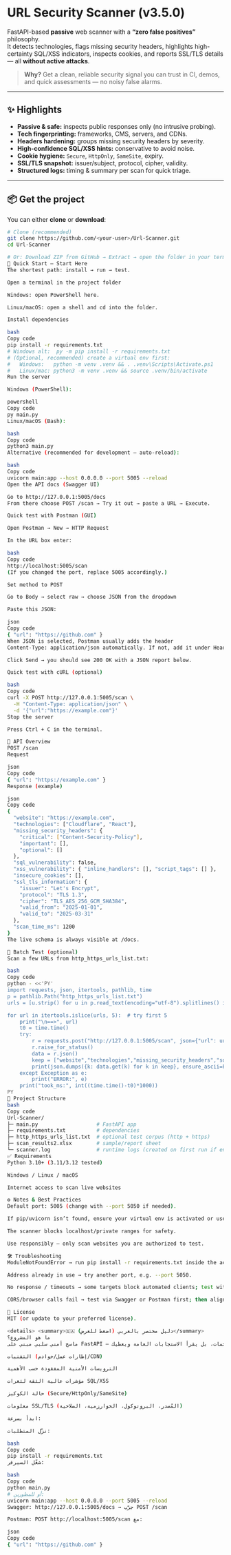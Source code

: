 # URL Security Scanner (v3.5.0)

FastAPI-based **passive** web scanner with a **“zero false positives”** philosophy.  
It detects technologies, flags missing security headers, highlights high-certainty SQL/XSS indicators, inspects cookies, and reports SSL/TLS details — all **without active attacks**.

> **Why?** Get a clean, reliable security signal you can trust in CI, demos, and quick assessments — no noisy false alarms.

---

## ✨ Highlights
- **Passive & safe:** inspects public responses only (no intrusive probing).
- **Tech fingerprinting:** frameworks, CMS, servers, and CDNs.
- **Headers hardening:** groups missing security headers by severity.
- **High-confidence SQL/XSS hints:** conservative to avoid noise.
- **Cookie hygiene:** `Secure`, `HttpOnly`, `SameSite`, expiry.
- **SSL/TLS snapshot:** issuer/subject, protocol, cipher, validity.
- **Structured logs:** timing & summary per scan for quick triage.

---

## 📦 Get the project
You can either **clone** or **download**:

```bash
# Clone (recommended)
git clone https://github.com/<your-user>/Url-Scanner.git
cd Url-Scanner

# Or: Download ZIP from GitHub → Extract → open the folder in your terminal
🚀 Quick Start — Start Here
The shortest path: install → run → test.

Open a terminal in the project folder

Windows: open PowerShell here.

Linux/macOS: open a shell and cd into the folder.

Install dependencies

bash
Copy code
pip install -r requirements.txt
# Windows alt:  py -m pip install -r requirements.txt
# (Optional, recommended) create a virtual env first:
#   Windows:   python -m venv .venv && . .venv\Scripts\Activate.ps1
#   Linux/mac: python3 -m venv .venv && source .venv/bin/activate
Run the server

Windows (PowerShell):

powershell
Copy code
py main.py
Linux/macOS (Bash):

bash
Copy code
python3 main.py
Alternative (recommended for development — auto-reload):

bash
Copy code
uvicorn main:app --host 0.0.0.0 --port 5005 --reload
Open the API docs (Swagger UI)

Go to http://127.0.0.1:5005/docs
From there choose POST /scan → Try it out → paste a URL → Execute.

Quick test with Postman (GUI)

Open Postman → New → HTTP Request

In the URL box enter:

bash
Copy code
http://localhost:5005/scan
(If you changed the port, replace 5005 accordingly.)

Set method to POST

Go to Body → select raw → choose JSON from the dropdown

Paste this JSON:

json
Copy code
{ "url": "https://github.com" }
When JSON is selected, Postman usually adds the header
Content-Type: application/json automatically. If not, add it under Headers.

Click Send → you should see 200 OK with a JSON report below.

Quick test with cURL (optional)

bash
Copy code
curl -X POST http://127.0.0.1:5005/scan \
  -H "Content-Type: application/json" \
  -d '{"url":"https://example.com"}'
Stop the server

Press Ctrl + C in the terminal.

📡 API Overview
POST /scan
Request

json
Copy code
{ "url": "https://example.com" }
Response (example)

json
Copy code
{
  "website": "https://example.com",
  "technologies": ["Cloudflare", "React"],
  "missing_security_headers": {
    "critical": ["Content-Security-Policy"],
    "important": [],
    "optional": []
  },
  "sql_vulnerability": false,
  "xss_vulnerability": { "inline_handlers": [], "script_tags": [] },
  "insecure_cookies": [],
  "ssl_tls_information": {
    "issuer": "Let's Encrypt",
    "protocol": "TLS 1.3",
    "cipher": "TLS_AES_256_GCM_SHA384",
    "valid_from": "2025-01-01",
    "valid_to": "2025-03-31"
  },
  "scan_time_ms": 1200
}
The live schema is always visible at /docs.

🧪 Batch Test (optional)
Scan a few URLs from http_https_urls_list.txt:

bash
Copy code
python - <<'PY'
import requests, json, itertools, pathlib, time
p = pathlib.Path("http_https_urls_list.txt")
urls = [u.strip() for u in p.read_text(encoding="utf-8").splitlines() if u.strip() and not u.startswith("#")]

for url in itertools.islice(urls, 5):  # try first 5
    print("\n==>", url)
    t0 = time.time()
    try:
        r = requests.post("http://127.0.0.1:5005/scan", json={"url": url}, timeout=20)
        r.raise_for_status()
        data = r.json()
        keep = ["website","technologies","missing_security_headers","sql_vulnerability","xss_vulnerability","insecure_cookies","ssl_tls_information"]
        print(json.dumps({k: data.get(k) for k in keep}, ensure_ascii=False, indent=2))
    except Exception as e:
        print("ERROR:", e)
    print("took_ms:", int((time.time()-t0)*1000))
PY
📁 Project Structure
bash
Copy code
Url-Scanner/
├─ main.py                   # FastAPI app
├─ requirements.txt          # dependencies
├─ http_https_urls_list.txt  # optional test corpus (http + https)
├─ scan_results2.xlsx        # sample/report sheet
└─ scanner.log               # runtime logs (created on first run if enabled)
✅ Requirements
Python 3.10+ (3.11/3.12 tested)

Windows / Linux / macOS

Internet access to scan live websites

⚙️ Notes & Best Practices
Default port: 5005 (change with --port 5050 if needed).

If pip/uvicorn isn’t found, ensure your virtual env is activated or use py -m pip / python3 -m pip.

The scanner blocks localhost/private ranges for safety.

Use responsibly — only scan websites you are authorized to test.

🛠 Troubleshooting
ModuleNotFoundError → run pip install -r requirements.txt inside the active venv.

Address already in use → try another port, e.g. --port 5050.

No response / timeouts → some targets block automated clients; test with another URL to verify setup.

CORS/browser calls fail → test via Swagger or Postman first; then align protocol/host/port in your frontend.

📝 License
MIT (or update to your preferred license).

<details> <summary>🇸🇦 دليل مختصر بالعربي (اضغط للعرض)</summary>
ما هو المشروع؟
ماسح أمني سلبي مبني على FastAPI — لا ينفّذ هجمات، بل يقرأ الاستجابات العامة ويعطيك:

التقنيات (إطارات عمل/خوادم/CDN)

الترويسات الأمنية المفقودة حسب الأهمية

مؤشرات عالية الثقة لثغرات SQL/XSS

حالة الكوكيز (Secure/HttpOnly/SameSite)

معلومات SSL/TLS (المُصدر، البروتوكول، الخوارزمية، الصلاحية)

ابدأ بسرعة:

نزّل المتطلبات:

bash
Copy code
pip install -r requirements.txt
شغّل السيرفر:

bash
Copy code
python main.py
# أو للمطورين:
uvicorn main:app --host 0.0.0.0 --port 5005 --reload
Swagger: http://127.0.0.1:5005/docs → جرّب POST /scan

Postman: POST http://localhost:5005/scan مع:

json
Copy code
{ "url": "https://github.com" }
